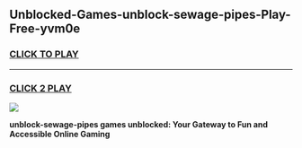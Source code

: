 
## Unblocked-Games-unblock-sewage-pipes-Play-Free-yvm0e
<h3>
<a href="https://premium76.site?title=unblock-sewage-pipes&ref=18A1">CLICK TO PLAY</a></h3>
<hr>

<h3>
<a href="https://premium76.site?title=unblock-sewage-pipes&ref=18A1">CLICK 2 PLAY</a>
  
</h3>

<a href="https://premium76.site?title=unblock-sewage-pipes&ref=18A1"><img src="https://clearcache.store/games.png"></a>


**unblock-sewage-pipes games unblocked: Your Gateway to Fun and Accessible Online Gaming**
